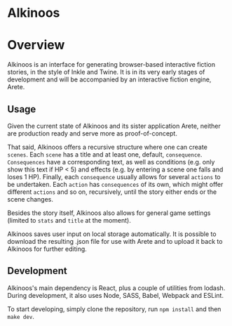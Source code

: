 # Alkinoos

# Overview
Alkinoos is an interface for generating browser-based interactive fiction stories, in the style of Inkle and Twine. It is in its very early stages of development and will be accompanied by an interactive fiction engine, Arete.

## Usage
Given the current state of Alkinoos and its sister application Arete, neither are production ready and serve more as proof-of-concept. 

That said, Alkinoos offers a recursive structure where one can create `scenes`. Each `scene` has a title and at least one, default, `consequence`. `Consequences` have a corresponding text, as well as conditions (e.g. only show this text if HP < 5) and effects (e.g. by entering a scene one falls and loses 1 HP). Finally, each `consequence` usually allows for several `actions` to be undertaken. Each `action` has `consequences` of its own, which might offer different `actions` and so on, recursively, until the story either ends or the scene changes.

Besides the story itself, Alkinoos also allows for general game settings (limited to `stats` and `title` at the moment).

Alkinoos saves user input on local storage automatically. It is possible to download the resulting .json file for use with Arete and to upload it back to Alkinoos for further editing.

## Development
Alkinoos's main dependency is React, plus a couple of utilities from lodash. During development, it also uses Node, SASS, Babel, Webpack and ESLint. 

To start developing, simply clone the repository, run `npm install` and then `make dev`.

